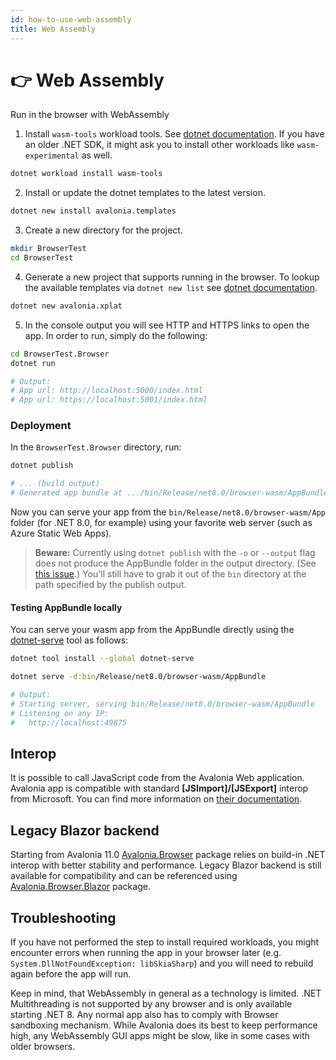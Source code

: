 ```yaml
---
id: how-to-use-web-assembly
title: Web Assembly
---
```



# 👉 Web Assembly

Run in the browser with WebAssembly

1. Install `wasm-tools` workload tools. See [dotnet documentation](https://docs.microsoft.com/en-us/dotnet/core/tools/dotnet-workload-install). If you have an older .NET SDK, it might ask you to install other workloads like `wasm-experimental` as well.

```bash
dotnet workload install wasm-tools
```

2. Install or update the dotnet templates to the latest version.

```bash
dotnet new install avalonia.templates
```

3. Create a new directory for the project.

```bash
mkdir BrowserTest
cd BrowserTest
```

4. Generate a new project that supports running in the browser. To lookup the available templates via `dotnet new list` see [dotnet documentation](https://learn.microsoft.com/en-us/dotnet/core/tools/dotnet-new-sdk-templates).

```bash
dotnet new avalonia.xplat
```

5. In the console output you will see HTTP and HTTPS links to open the app.
In order to run, simply do the following:

```bash
cd BrowserTest.Browser
dotnet run

# Output:
# App url: http://localhost:5000/index.html
# App url: https://localhost:5001/index.html
```


### Deployment
In the `BrowserTest.Browser` directory, run:
```bash
dotnet publish

# ... (build output)
# Generated app bundle at .../bin/Release/net8.0/browser-wasm/AppBundle/
```
Now you can serve your app from the `bin/Release/net8.0/browser-wasm/App` folder (for .NET 8.0, for example) using your favorite web server (such as Azure Static Web Apps).

> **Beware:**
Currently using `dotnet publish` with the `-o` or `--output` flag does not produce the AppBundle folder in the output directory. (See [this issue](https://github.com/dotnet/runtime/issues/94319).) You'll still have to grab it out of the `bin` directory at the path specified by the publish output.

#### Testing AppBundle locally
You can serve your wasm app from the AppBundle directly using the [dotnet-serve](https://github.com/natemcmaster/dotnet-serve) tool as follows:
```bash
dotnet tool install --global dotnet-serve

dotnet serve -d:bin/Release/net8.0/browser-wasm/AppBundle 

# Output: 
# Starting server, serving bin/Release/net8.0/browser-wasm/AppBundle
# Listening on any IP:
#   http://localhost:49875
```

## Interop

It is possible to call JavaScript code from the Avalonia Web application. Avalonia app is compatible with standard **\[JSImport]/\[JSExport]** interop from Microsoft. You can find more information on [their documentation](https://learn.microsoft.com/en-us/aspnet/core/blazor/javascript-interoperability/import-export-interop?view=aspnetcore-7.0).

## Legacy Blazor backend

Starting from Avalonia 11.0 [Avalonia.Browser](https://www.nuget.org/packages/Avalonia.Browser/) package relies on build-in .NET interop with better stability and performance. Legacy Blazor backend is still available for compatibility and can be referenced using [Avalonia.Browser.Blazor](https://www.nuget.org/packages/Avalonia.Browser.Blazor/) package.

## Troubleshooting

If you have not performed the step to install required workloads, you might encounter errors when running the app in your browser later (e.g. `System.DllNotFoundException: libSkiaSharp`) and you will need to rebuild again before the app will run.

Keep in mind, that WebAssembly in general as a technology is limited. .NET Multithreading is not supported by any browser and is only available starting .NET 8. Any normal app also has to comply with Browser sandboxing mechanism. While Avalonia does its best to keep performance high, any WebAssembly GUI apps might be slow, like in some cases with older browsers.
